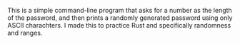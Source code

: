 This is a simple command-line program that asks for a number as the length of the password, and then prints a randomly generated password using only ASCII charachters.
I made this to practice Rust and specifically randomness and ranges.
